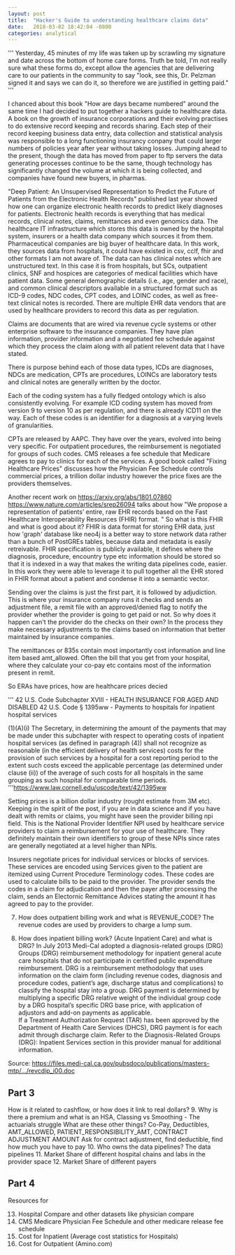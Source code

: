 ```yaml
---
layout: post
title:  "Hacker's Guide to understanding healthcare claims data"
date:   2018-03-02 18:42:04 -0800
categories: analytical
---
```



'''
Yesterday, 45 minutes of my life was taken up by scrawling my signature and date across 
the bottom of home care forms. Truth be told, I'm not really sure what these forms do, except 
allow the agencies that are delivering care to our patients in the community to say 
"look, see this, Dr. Pelzman signed it and says we can do it, so therefore we are justified in 
getting paid."
'''

I chanced about this book "How are days became numbered" around the same time I had decided 
to put together a hackers guide to healthcare data. A book on the growth of insurance corporations
and their evolving practises to do extensive record keeping and records sharing. Each step 
of their record keeping business data entry, data collection and statistical analysis 
was responsible to a long functioning insurancy conpany that could larger numbers of policies year after year
without taking losses. Jumping ahead to the present, though the data has moved 
from paper to ftp servers the data generating processes continue to be the same,
though technology has significantly changed the volume at which it is being collected, and companies 
have found new buyers, in pharmas.
 
"Deep Patient: An Unsupervised Representation to Predict the Future of Patients from the Electronic Health Records" published last year
showed how one can organize electronic health records to predict likely diagnoses for patients. Electronic health
records is everything that has medical records, clinical notes, claims, remittances and even genomics data. The healthcare IT infrastructure
which stores this data is owned by the hospital system, insurers or a health data company which sources it from them. Pharmaceutical companies
are big buyer of healthcare data. In this work, they sources data from hospitals, it could have existed in csv, cclf, fhir and other formats 
I am not aware of. The data can has clinical notes which are unstructured text. 
In this case it is from hospitals, but SCs, outpatient clinics, SNF and hospices are categories of medical facilities which have patient data. 
Some general demographic details (i.e., age, gender and race), and common clinical descriptors available in a structured format such as ICD-9 
codes, NDC codes, CPT codes, and LOINC codes, as well as free-text clinical notes is recorded. There are multiple EHR 
data vendors that are used by healthcare providers to record this data as per regulation. 

Claims are documents that are wired via revenue cycle systems or other enterprise software to the insurance companies. They have plan information, 
provider information and a negotiated fee schedule against which they process the claim along with all patient relevent data that I have stated. 
 
There is purpose behind each of those data types, ICDs are diagnoses, NDCs are medication, CPTs are procedures, LOINCs are laboratory 
tests and clinical notes are generally written by the doctor.  

Each of the coding system has a fully fledged ontology which is also consistently evolving. For example ICD coding system has moved from
version 9 to version 10 as per regulation, and there is already ICD11 on the way. Each of these codes is an identifier for a diagnosis
at a varying levels of granularities. 

CPTs are released by AAPC. They have over the years, evolved into being very specific. For outpatient procedures, the reimbursement is negotiated
for groups of such codes. CMS releases a fee schedule that Medicare agrees to pay to clinics for each of the services.
A good book called "Fixing Healthcare Prices" discusses how the Physician Fee Schedule controls commercial prices, a trillion dollar industry however
the price fixes are the providers themselves.


Another recent work on https://arxiv.org/abs/1801.07860 https://www.nature.com/articles/srep26094 talks about how 
"We propose a representation of patients’ entire, raw EHR records based on the Fast Healthcare Interoperability Resources (FHIR) format. "
So what is this FHIR and what is good about it? FHIR is data format for storing EHR data, just how 'graph' database like neo4j is a better
way to store network data rather than a bunch of PostGREs tables, because data and metadata is easily retreivable. 
FHIR specification is publicly available, it defines where the diagnosis, procedure, encountry type etc information should be stored so that
it is indexed in a way that makes the writing data pipelines code, easier. In this work they were able to leverage it to pull together 
all the EHR stored in FHIR format about a patient and condense it into a semantic vector.


Sending over the claims is just the first part, it is followed by adjudiction. This is where your insurance company runs it checks and sends 
an adjustment file, a remit file with an approved/denied flag to notify the provider whether the provider is going to get paid or not.
So why does it happen can't the provider do the checks on their own? In the process they make necessary adjustments to the claims based
on information that better maintained by insurance companies.

The remittances or 835s contain most importantly cost information and line item based amt_allowed. Often the bill that you get from your hospital,
where they calculate your co-pay etc contains most of the information present in remit.


So ERAs have prices, how are healthcare prices decied

'''
42 U.S. Code Subchapter XVIII - HEALTH INSURANCE FOR AGED AND DISABLED
42 U.S. Code § 1395ww - Payments to hospitals for inpatient hospital services

(1)(A)(i) The Secretary, in determining the amount of the payments that may be made under this subchapter with 
respect to operating costs of inpatient hospital services (as defined in paragraph (4)) shall not recognize as 
reasonable (in the efficient delivery of health services) costs for the provision of such services by a hospital for a 
cost reporting period to the extent such costs exceed the applicable percentage (as determined under clause (ii)) of the average
 of such costs for all hospitals in the same grouping as such hospital for comparable time periods.
'''https://www.law.cornell.edu/uscode/text/42/1395ww 


Setting prices is a billion dollar industry (rought estimate from 3M etc). Keeping in the spirit of the post, if you are in data science and
if you have dealt with remits or claims, you might have seen the provider billing npi field. This is the National Provider Identifier NPI used by 
healthcare service providers to  claim a reimbursement for your use of healthcare. They definitely maintain their own identifiers to group
of these NPIs since rates are generally negotiated at a level higher than NPIs. 

Insurers negotiate prices for individual services or blocks of services. These services are encoded using
Services given to the patient are itemized using Current Procedure Terminology codes. These codes
are used to calculate bills to be paid to the provider. The provider sends the codes in a claim
for adjudication and then the payer after processing the claim, sends an Electornic Remittance Advices
stating the amount it has agreed to pay to the provider.  

7. How does outpatient billing work and what is REVENUE_CODE?
The revenue codes are used by providers to charge a lump sum. 

8. How does inpatient billing work? (Acute Inpatient Care) and what is DRG?
In July 2013 Medi-Cal adopted a diagnosis-related groups (DRG) Groups (DRG)	
reimbursement methodology for inpatient general acute care hospitals that do not 
participate in certified public expenditure reimbursement.  DRG is a reimbursement 
methodology that uses information on the claim form (including revenue codes, 
diagnosis and procedure codes, patient’s age, discharge status and complications) to 
classify the hospital stay into a group.  DRG payment is determined by multiplying a 
specific DRG relative weight of the individual group code by a DRG hospital’s specific 
DRG base price, with application of adjustors and add-on payments as applicable.  
If a Treatment Authorization Request (TAR) has been approved by the Department of 
Health Care Services (DHCS), DRG payment is for each admit through discharge claim.
Refer to the Diagnosis-Related Groups (DRG):  Inpatient Services section in this 
provider manual for additional information.

Source:
https://files.medi-cal.ca.gov/pubsdoco/publications/masters-mtp/.../revcdip_i00.doc


Part 3
---
How is it related to cashflow, or how does it link to real dollars?
9. Why is there a premium and what is an HSA, Classing vs Smoothing - The actuarials struggle
What are these other things?
Co-Pay, Deductibles, AMT_ALLOWED, PATIENT_RESPONSIBILITY_AMT, CONTRACT ADJUSTMENT AMOUNT
    Ask for contract adjustment, find deductible, find how much you have to pay
10. Who owns the data pipelines?
The data pipelines 
11. Market Share of different hospital chains and labs in the provider space
12. Market Share of different payers


Part 4
---
Resources for

13. Hospital Compare and other datasets like physician compare
14. CMS Medicare Physician Fee Schedule and other medicare release fee schedule
15. Cost for Inpatient (Average cost statistics for Hospitals)
16. Cost for Outpatient (Amino.com)






